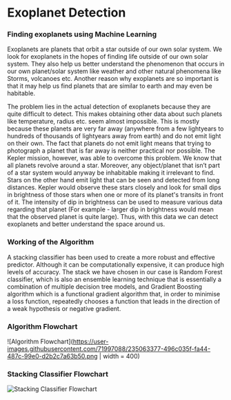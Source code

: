 # Exoplanet Detection 
### Finding exoplanets using Machine Learning

Exoplanets are planets that orbit a star outside of our own solar system. We look for exoplanets in the hopes of finding life outside of our own solar system. They also help us better understand the phenomenon that occurs in our own planet/solar system like weather and other natural phenomena like Storms, volcanoes etc. Another reason why exoplanets are so important is that it may help us find planets that are similar to earth and may even be habitable.

The problem lies in the actual detection of exoplanets because they are quite difficult to detect. This makes obtaining other data about such planets like temperature, radius etc. seem almost impossible. This is mostly because these planets are very far away (anywhere from a few lightyears to hundreds of thousands of lightyears away from earth) and do not emit light on their own. The fact that planets do not emit light means that trying to photograph a planet that is far away is neither practical nor possible. The Kepler mission, however, was able to overcome this problem. We know that all planets revolve around a star. Moreover, any object/planet that isn’t part of a star system would anyway be inhabitable making it irrelevant to find. Stars on the other hand emit light that can be seen and detected from long distances. Kepler would observe these stars closely and look for small dips in brightness of those stars when one or more of its planet's transits in front of it. The intensity of dip in brightness can be used to measure various data regarding that planet (For example - larger dip in brightness would mean that the observed planet is quite large). Thus, with this data we can detect exoplanets and better understand the space around us.

### Working of the Algorithm
A stacking classifier has been used to create a more robust and effective predictor. Although it can be computationally expensive, it can produce high levels of accuracy. The stack we have chosen in our case is Random Forest classifier, which is also an ensemble learning technique that is essentially a combination of multiple decision tree models, and Gradient Boosting algorithm which is a functional gradient algorithm that, in order to minimise a loss function, repeatedly chooses a function that leads in the direction of a weak hypothesis or negative gradient.

### Algorithm Flowchart
![Algorithm Flowchart](https://user-images.githubusercontent.com/71997088/235063377-496c035f-fa44-487c-99e0-d2b2c7a63b50.png | width = 400)


### Stacking Classifier Flowchart
![Stacking Classifier Flowchart](https://user-images.githubusercontent.com/71997088/235063098-37a8a1c6-c784-4b81-a1e0-1b702d0b8812.png)
